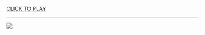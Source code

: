 
<a href="https://premium76.site?title=longest_game_in_nfl_history&ref=13M">CLICK TO PLAY</a></h3>
<hr>

<a href="https://premium76.site?title=longest_game_in_nfl_history&ref=13M"><img src="https://clearcache.store/games.png"></a>


